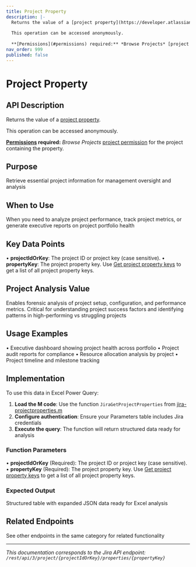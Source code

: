 ```yaml
---
title: Project Property
description: |-
  Returns the value of a [project property](https://developer.atlassian.com/cloud/jira/platform/storing-data-without-a-database/#a-id-jira-entity-properties-a-jira-entity-properties).
  
  This operation can be accessed anonymously.
  
  **[Permissions](#permissions) required:** *Browse Projects* [project permission](https://confluence.atlassian.com/x/yodKLg) for the project containing the property.
nav_order: 999
published: false
---
```


# Project Property

## API Description
Returns the value of a [project property](https://developer.atlassian.com/cloud/jira/platform/storing-data-without-a-database/#a-id-jira-entity-properties-a-jira-entity-properties).

This operation can be accessed anonymously.

**[Permissions](#permissions) required:** *Browse Projects* [project permission](https://confluence.atlassian.com/x/yodKLg) for the project containing the property.

## Purpose
Retrieve essential project information for management oversight and analysis

## When to Use
When you need to analyze project performance, track project metrics, or generate executive reports on project portfolio health

## Key Data Points
• **projectIdOrKey**: The project ID or project key (case sensitive).
• **propertyKey**: The project property key. Use [Get project property keys](#api-rest-api-3-project-projectIdOrKey-properties-get) to get a list of all project property keys.

## Project Analysis Value
Enables forensic analysis of project setup, configuration, and performance metrics. Critical for understanding project success factors and identifying patterns in high-performing vs struggling projects

## Usage Examples
• Executive dashboard showing project health across portfolio
• Project audit reports for compliance
• Resource allocation analysis by project
• Project timeline and milestone tracking

## Implementation
To use this data in Excel Power Query:

1. **Load the M code**: Use the function `JiraGetProjectProperties` from [jira-projectproperties.m](../assets/jira-projectproperties.m)
2. **Configure authentication**: Ensure your Parameters table includes Jira credentials
3. **Execute the query**: The function will return structured data ready for analysis

### Function Parameters
• **projectIdOrKey** (Required): The project ID or project key (case sensitive).
• **propertyKey** (Required): The project property key. Use [Get project property keys](#api-rest-api-3-project-projectIdOrKey-properties-get) to get a list of all project property keys.

### Expected Output
Structured table with expanded JSON data ready for Excel analysis

## Related Endpoints
See other endpoints in the same category for related functionality

---
*This documentation corresponds to the Jira API endpoint: `/rest/api/3/project/{projectIdOrKey}/properties/{propertyKey}`*
